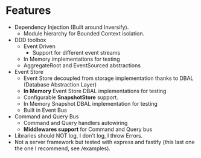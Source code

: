 # Features

- Dependency Injection (Built around Inversify).
    - Module hierarchy for Bounded Context isolation.
- DDD toolbox
    - Event Driven
        - Support for different event streams
    - In Memory implementations for testing
    - AggregateRoot and EventSourced abstractions
- Event Store
    - Event Store decoupled from storage implementation thanks to DBAL (Database Abstraction Layer)
    - **In Memory** Event Store DBAL implementations for testing
    - Configurable **SnapshotStore** support.
    - In Memory Snapshot DBAL implementation for testing
    - Built in Event Bus
- Command and Query Bus
    - Command and Query handlers autowiring
    - **Middlewares support** for Command and Query bus
- Libraries should NOT log, I don't log, I throw Errors.
- Not a server framework but tested with express and fastify (this last one the one I recommend, see /examples).

